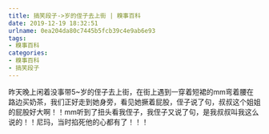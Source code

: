 ```yaml
---
title: 搞笑段子->岁的侄子去上街 | 糗事百科
date: 2019-12-19 18:32:51
urlname: 0ea204da80c7445b5fcb39c4e9ab6e93
tags: 
- 糗事百科
categories:
- 糗事百科
- 搞笑段子
---
```

昨天晚上闲着没事带5~岁的侄子去上街，在街上遇到一穿着短裙的mm弯着腰在路边买奶茶，我们正好走到她身旁，看见她撅着屁股，侄子说了句，叔叔这个姐姐的屁股好大啊！！mm听到了扭头看我侄子，我侄子又说了句，是我叔叔叫我这么说的！！尼玛，当时掐死他的心都有了！！！


